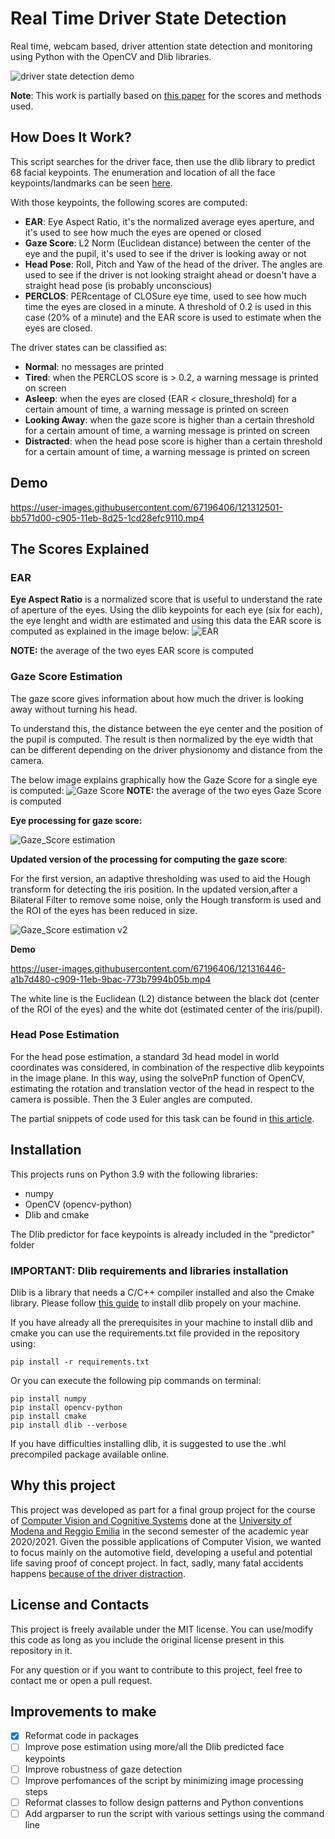 # Real Time Driver State Detection

Real time, webcam based, driver attention state detection and monitoring using Python with the OpenCV and Dlib libraries.

![driver state detection demo](https://user-images.githubusercontent.com/67196406/173455413-ba95db40-6be5-4d64-9a1d-6c998854130e.gif)


**Note**:
This work is partially based on [this paper](https://www.researchgate.net/publication/327942674_Vision-Based_Driver%27s_Attention_Monitoring_System_for_Smart_Vehicles) for the scores and methods used.

## How Does It Work?

This script searches for the driver face, then use the dlib library to predict 68 facial keypoints.
The enumeration and location of all the face keypoints/landmarks can be seen [here](https://raw.githubusercontent.com/e-candeloro/Driver-State-Detection/master/predictor/Keypoint%20map%20example.png).

With those keypoints, the following scores are computed:

- **EAR**: Eye Aspect Ratio, it's the normalized average eyes aperture, and it's used to see how much the eyes are opened or closed
- **Gaze Score**: L2 Norm (Euclidean distance) between the center of the eye and the pupil, it's used to see if the driver is looking away or not
- **Head Pose**: Roll, Pitch and Yaw of the head of the driver. The angles are used to see if the driver is not looking straight ahead or doesn't have a straight head pose (is probably unconscious)
- **PERCLOS**: PERcentage of CLOSure eye time, used to see how much time the eyes are closed in a minute. A threshold of 0.2 is used in this case (20% of a minute) and the EAR score is used to estimate when the eyes are closed.

The driver states can be classified as:
- **Normal**: no messages are printed
- **Tired**: when the PERCLOS score is > 0.2, a warning message is printed on screen
- **Asleep**: when the eyes are closed (EAR < closure_threshold) for a certain amount of time, a warning message is printed on screen
- **Looking Away**: when the gaze score is higher than a certain threshold for a certain amount of time, a warning message is printed on screen
- **Distracted**: when the head pose score is higher than a certain threshold for a certain amount of time, a warning message is printed on screen

## Demo

https://user-images.githubusercontent.com/67196406/121312501-bb571d00-c905-11eb-8d25-1cd28efc9110.mp4

## The Scores Explained

### EAR
**Eye Aspect Ratio** is a normalized score that is useful to understand the rate of aperture of the eyes.
Using the dlib keypoints for each eye (six for each), the eye lenght and width are estimated and using this data the EAR score is computed as explained in the image below:
![EAR](https://user-images.githubusercontent.com/67196406/121489162-18210900-c9d4-11eb-9d2e-765f5ac42286.png)

**NOTE:** the average of the two eyes EAR score is computed


### Gaze Score Estimation
The gaze score gives information about how much the driver is looking away without turning his head.

To understand this, the distance between the eye center and the position of the pupil is computed. The result is then normalized by the eye width that can be different depending on the driver physionomy and distance from the camera.

The below image explains graphically how the Gaze Score for a single eye is computed:
![Gaze Score](https://user-images.githubusercontent.com/67196406/121489746-ab5a3e80-c9d4-11eb-8f33-d34afd0947b4.png)
**NOTE:** the average of the two eyes Gaze Score is computed

**Eye processing for gaze score:**

![Gaze_Score estimation](https://user-images.githubusercontent.com/67196406/121316549-bc8a4900-c909-11eb-80cc-eb18155ce0f8.png)

**Updated version of the processing for computing the gaze score**:

For the first version, an adaptive thresholding was used to aid the Hough transform for detecting the iris position.
In the updated version,after a Bilateral Filter to remove some noise, only the Hough transform is used and the ROI of the eyes has been reduced in size.

![Gaze_Score estimation v2](https://user-images.githubusercontent.com/67196406/123986317-7daa5900-d9c6-11eb-8860-bd23f8983bdc.png)


**Demo**

https://user-images.githubusercontent.com/67196406/121316446-a1b7d480-c909-11eb-9bac-773b7994b05b.mp4

The white line is the Euclidean (L2) distance between the black dot (center of the ROI of the eyes) and the white dot (estimated center of the iris/pupil).

### Head Pose Estimation
For the head pose estimation, a standard 3d head model in world coordinates was considered, in combination of the respective dlib keypoints in the image plane. 
In this way, using the solvePnP function of OpenCV, estimating the rotation and translation vector of the head in respect to the camera is possible.
Then the 3 Euler angles are computed.

The partial snippets of code used for this task can be found in [this article](https://learnopencv.com/head-pose-estimation-using-opencv-and-dlib/).


## Installation

This projects runs on Python 3.9 with the following libraries:

- numpy
- OpenCV (opencv-python)
- Dlib and cmake

The Dlib predictor for face keypoints is already included in the "predictor" folder

### IMPORTANT: Dlib requirements and libraries installation

Dlib is a library that needs a C/C++ compiler installed and also the Cmake library. 
Please follow [this guide](http://dlib.net/compile.html) to install dlib propely on your machine.

If you have already all the prerequisites in your machine to install dlib and cmake you can use the requirements.txt file provided in the repository using:
    
    pip install -r requirements.txt
    
Or you can execute the following pip commands on terminal:

```
pip install numpy
pip install opencv-python
pip install cmake
pip install dlib --verbose
```

If you have difficulties installing dlib, it is suggested to use the .whl precompiled package available online.

## Why this project
This project was developed as part for a final group project for the course of [Computer Vision and Cognitive Systems](https://international.unimore.it/singleins.html?ID=295) done at the [University of Modena and Reggio Emilia](https://international.unimore.it/) in the second semester of the academic year 2020/2021.
Given the possible applications of Computer Vision, we wanted to focus mainly on the automotive field, developing a useful and potential life saving proof of concept project.
In fact, sadly, many fatal accidents happens [because of the driver distraction](https://www.nhtsa.gov/risky-driving/distracted-driving).

## License and Contacts

This project is freely available under the MIT license. You can use/modify this code as long as you include the original license present in this repository in it.

For any question or if you want to contribute to this project, feel free to contact me or open a pull request.

## Improvements to make
- [x] Reformat code in packages
- [ ] Improve pose estimation using more/all the Dlib predicted face keypoints
- [ ] Improve robustness of gaze detection
- [ ] Improve perfomances of the script by minimizing image processing steps
- [ ] Reformat classes to follow design patterns and Python conventions
- [ ] Add argparser to run the script with various settings using the command line
